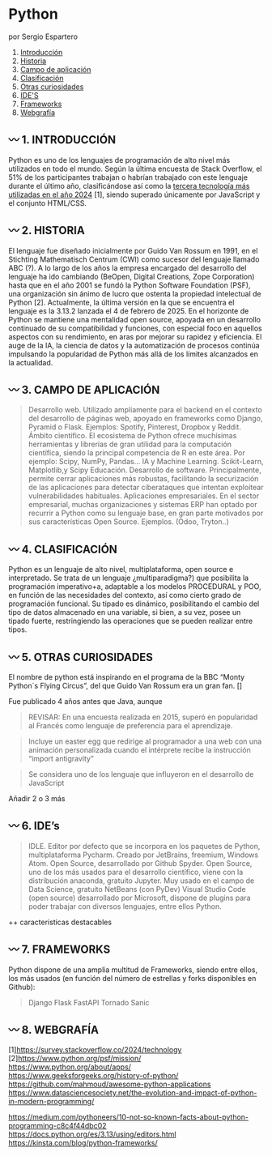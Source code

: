 # Python
por Sergio Espartero

1. [Introducción](#wavy_dash-1-introducci%C3%B3n)
2. [Historia](#wavy_dash-2-historia)
3. [Campo de aplicación](#wavy_dash-3-campo-de-aplicaci%C3%B3n)
4. [Clasificación](#wavy_dash-4-clasificaci%C3%B3n)
5. [Otras curiosidades](#wavy_dash-5-otras-curiosidades)
6. [IDE'S](#wavy_dash-6-ides)
7. [Frameworks](#wavy_dash-7-frameworks)
8. [Webgrafía](#wavy_dash-8-webgraf%C3%ADa)

## :wavy_dash: 1. INTRODUCCIÓN

Python es uno de los lenguajes de programación de alto nivel más utilizados en todo el mundo. Según la última encuesta de Stack Overflow, el 51% de los participantes trabajan o habrían trabajado con este lenguaje durante el último año, clasificándose así como la [tercera tecnología más utilizadas en el año 2024](https://survey.stackoverflow.co/2024/technology) [1], siendo superado únicamente por JavaScript y el conjunto HTML/CSS.

## :wavy_dash: 2. **HISTORIA**

El lenguaje fue diseñado inicialmente por Guido Van Rossum en 1991, en el Stichting Mathematisch Centrum (CWI) como sucesor del lenguaje llamado ABC (?). A lo largo de los años la empresa encargado del desarrollo del lenguaje ha ido cambiando (BeOpen, Digital Creations, Zope Corporation) hasta que en el año 2001 se fundó la Python Software Foundation (PSF), una organización sin ánimo de lucro que ostenta la propiedad intelectual de Python [2]. Actualmente, la última versión en la que se encuentra el lenguaje es la 3.13.2 lanzada el 4 de febrero de 2025. En el horizonte de Python se mantiene una mentalidad open source, apoyada en un desarrollo continuado de su compatibilidad y funciones, con especial foco en aquellos aspectos con su rendimiento, en aras por mejorar su rapidez y eficiencia. El auge de la IA, la ciencia de datos y la automatización de procesos continúa impulsando la popularidad de Python más allá de los límites alcanzados en la actualidad.

## :wavy_dash: 3. **CAMPO DE APLICACIÓN**
> Desarrollo web. Utilizado ampliamente para el backend en el contexto del desarrollo de páginas web, apoyado en frameworks como Django, Pyramid o Flask. Ejemplos: Spotify, Pinterest, Dropbox y Reddit.
> Ámbito científico. El ecosistema de Python ofrece muchísimas herramientas y librerías de gran utilidad para la computación científica, siendo la principal competencia de R en este área. Por ejemplo: Scipy, NumPy, Pandas…
> IA y Machine Learning. Scikit-Learn, Matplotlib,y Scipy
> Educación.
> Desarrollo de software. Principalmente, permite cerrar aplicaciones más robustas, facilitando la securización de las aplicaciones para detectar ciberataques que intentan exploitear vulnerabilidades habituales.
> Aplicaciones empresariales. En el sector empresarial, muchas organizaciones y sistemas ERP han optado por recurrir a Python como su lenguaje base, en gran parte motivados por sus características Open Source. Ejemplos. (Odoo, Tryton..)

## :wavy_dash: 4. **CLASIFICACIÓN**
Python es un lenguaje de alto nivel, multiplataforma, open source e interpretado. Se trata de un lenguaje ¿multiparadigma?) que posibilita la programación imperativo+a, adaptable a los modelos PROCEDURAL y POO, en función de las necesidades del contexto, así como cierto grado de programación funcional. Su tipado es dinámico, posibilitando el cambio del tipo de datos almacenado en una variable, si bien, a su vez, posee un tipado fuerte, restringiendo las operaciones que se pueden realizar entre tipos.

## :wavy_dash: 5. **OTRAS CURIOSIDADES**
El nombre de python está inspirando en el programa de la BBC “Monty Python´s Flying Circus”, del que Guido Van Rossum era un gran fan. []

Fue publicado 4 años antes que Java, aunque 
>REVISAR: En una encuesta realizada en 2015, superó en popularidad al Francés como lenguaje de preferencia para el aprendizaje.

>Incluye un easter egg que redirige al programador a una web con una animación personalizada cuando el intérprete recibe la instrucción “import antigravity”

>Se considera uno de los lenguaje que influyeron en el desarrollo de JavaScript

>
Añadir 2 o 3 más

## :wavy_dash: 6. **IDE’s**

>IDLE. Editor por defecto que se incorpora en los paquetes de Python, multiplataforma
>Pycharm. Creado por JetBrains, freemium, Windows
>Atom. Open Source, desarrollado por Github
>Spyder. Open Source, uno de los más usados para el desarrollo científico, viene con la distribución anaconda, gratuito
>Jupyter. Muy usado en el campo de Data Science, gratuito
>NetBeans (con PyDev)
>Visual Studio Code (open source) desarrollado por Microsoft, dispone de plugins para poder trabajar con diversos lenguajes, entre ellos Python. 

++ caracteristicas destacables


## :wavy_dash: 7. **FRAMEWORKS**

Python dispone de una amplia multitud de Frameworks, siendo entre ellos, los más usados (en función del número de estrellas y forks disponibles en Github):
>Django
>Flask
>FastAPI
>Tornado
>Sanic

## :wavy_dash: 8. **WEBGRAFÍA**
[1]https://survey.stackoverflow.co/2024/technology
[2]https://www.python.org/psf/mission/
https://www.python.org/about/apps/
https://www.geeksforgeeks.org/history-of-python/
https://github.com/mahmoud/awesome-python-applications
https://www.datasciencesociety.net/the-evolution-and-impact-of-python-in-modern-programming/

https://medium.com/pythoneers/10-not-so-known-facts-about-python-programming-c8c4f44dbc02
https://docs.python.org/es/3.13/using/editors.html
https://kinsta.com/blog/python-frameworks/


